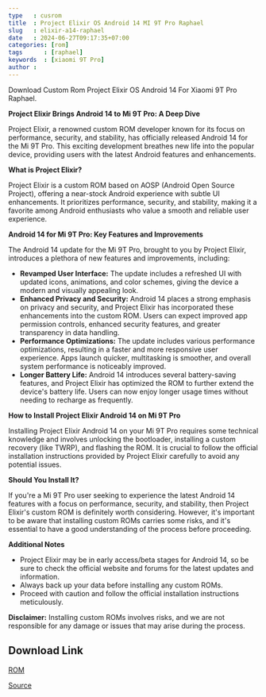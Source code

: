 ```yaml
---
type   : cusrom
title  : Project Elixir OS Android 14 MI 9T Pro Raphael
slug   : elixir-a14-raphael
date   : 2024-06-27T09:17:35+07:00
categories: [rom]
tags      : [raphael]
keywords  : [xiaomi 9T Pro]
author : 
---
```


Download Custom Rom Project Elixir OS Android 14 For Xiaomi 9T Pro Raphael.

**Project Elixir Brings Android 14 to Mi 9T Pro: A Deep Dive**

Project Elixir, a renowned custom ROM developer known for its focus on performance, security, and stability, has officially released Android 14 for the Mi 9T Pro. This exciting development breathes new life into the popular device, providing users with the latest Android features and enhancements.

**What is Project Elixir?**

Project Elixir is a custom ROM based on AOSP (Android Open Source Project), offering a near-stock Android experience with subtle UI enhancements. It prioritizes performance, security, and stability, making it a favorite among Android enthusiasts who value a smooth and reliable user experience.

**Android 14 for Mi 9T Pro: Key Features and Improvements**

The Android 14 update for the Mi 9T Pro, brought to you by Project Elixir, introduces a plethora of new features and improvements, including:

* **Revamped User Interface:** The update includes a refreshed UI with updated icons, animations, and color schemes, giving the device a modern and visually appealing look.
* **Enhanced Privacy and Security:** Android 14 places a strong emphasis on privacy and security, and Project Elixir has incorporated these enhancements into the custom ROM. Users can expect improved app permission controls, enhanced security features, and greater transparency in data handling.
* **Performance Optimizations:** The update includes various performance optimizations, resulting in a faster and more responsive user experience. Apps launch quicker, multitasking is smoother, and overall system performance is noticeably improved.
* **Longer Battery Life:** Android 14 introduces several battery-saving features, and Project Elixir has optimized the ROM to further extend the device's battery life. Users can now enjoy longer usage times without needing to recharge as frequently.

**How to Install Project Elixir Android 14 on Mi 9T Pro**

Installing Project Elixir Android 14 on your Mi 9T Pro requires some technical knowledge and involves unlocking the bootloader, installing a custom recovery (like TWRP), and flashing the ROM. It is crucial to follow the official installation instructions provided by Project Elixir carefully to avoid any potential issues.

**Should You Install It?**

If you're a Mi 9T Pro user seeking to experience the latest Android 14 features with a focus on performance, security, and stability, then Project Elixir's custom ROM is definitely worth considering. However, it's important to be aware that installing custom ROMs carries some risks, and it's essential to have a good understanding of the process before proceeding.

**Additional Notes**

* Project Elixir may be in early access/beta stages for Android 14, so be sure to check the official website and forums for the latest updates and information.
* Always back up your data before installing any custom ROMs.
* Proceed with caution and follow the official installation instructions meticulously.

**Disclaimer:** Installing custom ROMs involves risks, and we are not responsible for any damage or issues that may arise during the process. 

## Download Link
[ROM](https://www.pling.com/p/1685912/)

[Source](https://projectelixiros.com/device/raphael)

